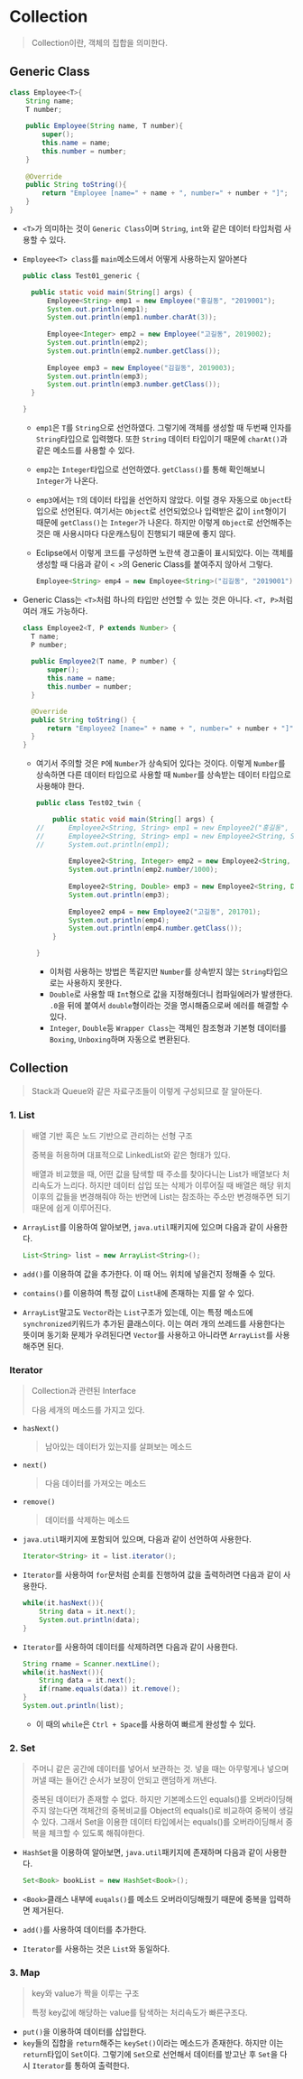 # Collection

> Collection이란, 객체의 집합을 의미한다.

## Generic Class

```java
class Employee<T>{
    String name;
    T number;
    
    public Employee(String name, T number){
        super();
        this.name = name;
        this.number = number;
    }
    
    @Override
    public String toString(){
        return "Employee [name=" + name + ", number=" + number + "]";
    }
}
```

* `<T>`가 의미하는 것이 `Generic Class`이며 `String`, `int`와 같은 데이터 타입처럼 사용할 수 있다.

* `Employee<T> class`를 `main`메소드에서 어떻게 사용하는지 알아본다

  ```java
  public class Test01_generic {
  
  	public static void main(String[] args) {
  		Employee<String> emp1 = new Employee("홍길동", "2019001");
  		System.out.println(emp1);
  		System.out.println(emp1.number.charAt(3));
  		
  		Employee<Integer> emp2 = new Employee("고길동", 2019002);
  		System.out.println(emp2);
  		System.out.println(emp2.number.getClass());
  		
  		Employee emp3 = new Employee("김길동", 2019003);
  		System.out.println(emp3);
  		System.out.println(emp3.number.getClass());
  	}
  
  }
  ```

  * `emp1`은 `T`를 `String`으로 선언하였다. 그렇기에 객체를 생성할 때 두번째 인자를 `String`타입으로 입력했다. 또한 `String` 데이터 타입이기 때문에 `charAt()`과 같은 메소드를 사용할 수 있다.

  * `emp2`는 `Integer`타입으로 선언하였다. `getClass()`를 통해 확인해보니 `Integer`가 나온다.

  * `emp3`에서는 `T`의 데이터 타입을 선언하지 않았다. 이럴 경우 자동으로 `Object`타입으로 선언된다. 여기서는 `Object`로 선언되었으나 입력받은 값이 `int`형이기 때문에 `getClass()`는 `Integer`가 나온다. 하지만 이렇게 `Object`로 선언해주는 것은 매 사용시마다 다운캐스팅이 진행되기 때문에 좋지 않다.

  * Eclipse에서 이렇게 코드를 구성하면 노란색 경고줄이 표시되있다. 이는 객체를 생성할 때 다음과 같이 `< >`의 Generic Class를 붙여주지 않아서 그렇다.

    ```java
    Employee<String> emp4 = new Employee<String>("김길동", "2019001");
    ```

* Generic Class는 `<T>`처럼 하나의 타입만 선언할 수 있는 것은 아니다. `<T, P>`처럼 여러 개도 가능하다.

  ```java
  class Employee2<T, P extends Number> {
  	T name;
  	P number;
  	
  	public Employee2(T name, P number) {
  		super();
  		this.name = name;
  		this.number = number;
  	}
  
  	@Override
  	public String toString() {
  		return "Employee2 [name=" + name + ", number=" + number + "]";
  	}
  }
  ```

  * 여기서 주의할 것은 `P`에 `Number`가 상속되어 있다는 것이다. 이렇게 `Number`를 상속하면 다른 데이터 타입으로 사용할 때 `Number`를 상속받는 데이터 타입으로 사용해야 한다.

    ```java
    public class Test02_twin {
    
    	public static void main(String[] args) {
    //		Employee2<String, String> emp1 = new Employee2("홍길동", "2019001");
    //		Employee2<String, String> emp1 = new Employee2<String, String>("홍길동", "2019001");
    //		System.out.println(emp1);
    		
    		Employee2<String, Integer> emp2 = new Employee2<String, Integer>("홍길동", 2019001);
    		System.out.println(emp2.number/1000);
    		
    		Employee2<String, Double> emp3 = new Employee2<String, Double>("홍길동", 2019001.0);
    		System.out.println(emp3);
    		
    		Employee2 emp4 = new Employee2("고길동", 201701);
    		System.out.println(emp4);
    		System.out.println(emp4.number.getClass());
    	}
    
    }
    ```

    * 이처럼 사용하는 방법은 똑같지만 `Number`를 상속받지 않는 `String`타입으로는 사용하지 못한다.
    * `Double`로 사용할 때 `Int`형으로 값을 지정해줬더니 컴파일에러가 발생한다. `.0`을 뒤에 붙여서 `double`형이라는 것을 명시해줌으로써 에러를 해결할 수 있다.
    * `Integer`, `Double`등 `Wrapper Class`는 객체인 참조형과 기본형 데이터를 `Boxing`, `Unboxing`하며 자동으로 변환된다.

## Collection

> Stack과 Queue와 같은 자료구조들이 이렇게 구성되므로 잘 알아둔다.

### 1. List

> 배열 기반 혹은 노드 기반으로 관리하는 선형 구조
>
> 중복을 허용하며 대표적으로 LinkedList와 같은 형태가 있다.
>
> 배열과 비교했을 때, 어떤 값을 탐색할 때 주소를 찾아다니는 List가 배열보다 처리속도가 느리다. 하지만 데이터 삽입 또는 삭제가 이루어질 때 배열은 해당 위치 이후의 값들을 변경해줘야 하는 반면에 List는 참조하는 주소만 변경해주면 되기 때문에 쉽게 이루어진다.

* `ArrayList`를 이용하여 알아보면, `java.util`패키지에 있으며 다음과 같이 사용한다.

  ```java
  List<String> list = new ArrayList<String>();
  ```

* `add()`를 이용하여 값을 추가한다. 이 때 어느 위치에 넣을건지 정해줄 수 있다.

* `contains()`를 이용하여 특정 값이 `List`내에 존재하는 지를 알 수 있다.

* `ArrayList`말고도 `Vector`라는 `List`구조가 있는데, 이는 특정 메소드에 `synchronized`키워드가 추가된 클래스이다. 이는 여러 개의 쓰레드를 사용한다는 뜻이며 동기화 문제가 우려된다면 `Vector`를 사용하고 아니라면 `ArrayList`를 사용해주면 된다.

### Iterator

> Collection과 관련된 Interface
>
> 다음 세개의 메소드를 가지고 있다.

* `hasNext()`

  > 남아있는 데이터가 있는지를 살펴보는 메소드

* `next()`

  > 다음 데이터를 가져오는 메소드

* `remove()`

  > 데이터를 삭제하는 메소드

* `java.util`패키지에 포함되어 있으며, 다음과 같이 선언하여 사용한다.

  ```java
  Iterator<String> it = list.iterator();
  ```

* `Iterator`를 사용하여 `for`문처럼 순회를 진행하여 값을 출력하려면 다음과 같이 사용한다.

  ```java
  while(it.hasNext()){
      String data = it.next();
      System.out.println(data);
  }
  ```

* `Iterator`를 사용하여 데이터를 삭제하려면 다음과 같이 사용한다.

  ```java
  String rname = Scanner.nextLine();
  while(it.hasNext()){
      String data = it.next();
      if(rname.equals(data)) it.remove();
  }
  System.out.println(list);
  ```

  * 이 때의 `while`은 `Ctrl + Space`를 사용하여 빠르게 완성할 수 있다.

### 2. Set

> 주머니 같은 공간에 데이터를 넣어서 보관하는 것. 넣을 때는 아무렇게나 넣으며 꺼낼 때는 들어간 순서가 보장이 안되고 랜덤하게 꺼낸다.
>
> 중복된 데이터가 존재할 수 없다. 하지만 기본메소드인 equals()를 오버라이딩해주지 않는다면 객체간의 중복비교를 Object의 equals()로 비교하여 중복이 생길 수 있다. 그래서 Set을 이용한 데이터 타입에서는 equals()를 오버라이딩해서 중복을 체크할 수 있도록 해줘야한다.

* `HashSet`을 이용하여 알아보면, `java.util`패키지에 존재하며 다음과 같이 사용한다.

  ```java
  Set<Book> bookList = new HashSet<Book>();
  ```

* `<Book>`클래스 내부에 `euqals()`를 메소드 오버라이딩해줬기 때문에 중복을 입력하면 제거된다.

* `add()`를 사용하여 데이터를 추가한다.

* `Iterator`를 사용하는 것은 `List`와 동일하다.

### 3. Map

> key와 value가 짝을 이루는 구조
>
> 특정 key값에 해당하는 value를 탐색하는 처리속도가 빠른구조다.

* `put()`을 이용하여 데이터를 삽입한다.
* `key`들의 집합을 `return`해주는 `keySet()`이라는 메소드가 존재한다. 하지만 이는 `return`타입이 `Set`이다. 그렇기에 `Set`으로 선언해서 데이터를 받고난 후 `Set`을 다시 `Iterator`를 통하여 출력한다.